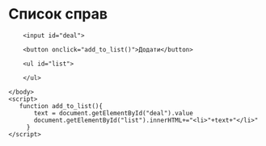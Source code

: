   <head>
       <title>JavaScript</title>
    </head>
    <body>       
        <h1>Список справ</h1>

        <input id="deal">
 
        <button onclick="add_to_list()">Додати</button>
 
        <ul id="list">
 
        </ul>

    </body>
    <script>
       function add_to_list(){
           text = document.getElementById("deal").value
           document.getElementById("list").innerHTML+="<li>"+text+"</li>"
         } 
    </script>
